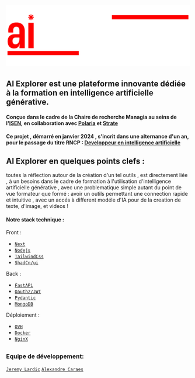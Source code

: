 # ![AI EXPLORER](./reactapp/public/aiexplorerwhite.png) 

## AI Explorer est une plateforme innovante dédiée à la formation en intelligence artificielle générative. 
#### Conçue dans le cadre de la Chaire de recherche Managia au seins de l'[ISEN](https://isen-brest.fr), en collaboration avec [Polaria](https://polaria.ai) et [Strate](https://www.strate.design)
#### Ce projet , démarré en janvier 2024 , s'incrit dans une alternance d'un an, pour le passage du titre RNCP : [Developpeur en intelligence artificielle](https://www.francecompetences.fr/recherche/rncp/37827/) 

## AI Explorer en quelques points clefs :
 toutes la réflection autour de la création d'un tel outils , est directement liée , à un besoins dans le cadre de formation à l'utilisation d'intelligence artificielle générative , avec une problematique simple autant du point de vue formateur que formé : avoir un outils permettant une connection rapide et intuitive , avec un accés à different modéle d'IA pour de la creation de texte, d'image, et videos !    


#### Notre stack technique : 
Front : 
- [`Next`](https://github.com/vercel/next.js/tree/canary/packages/create-next-app)
- [`Nodejs`](https://github.com/tailwindlabs/tailwindcss)
- [`TailwindCss`](https://github.com/tailwindlabs/tailwindcss)
- [`ShadCn/ui`](https://github.com/shadcn-ui/ui)

Back : 
- [`FastAPi`](https://github.com/fastapi/fastapi)
- [`Oauth2/JWT`](https://fastapi.tiangolo.com/tutorial/security/simple-oauth2/#why-use-password-hashing)
- [`Pydantic`](https://github.com/pydantic/pydantic)
- [`MongoDB`](https://github.com/mongodb/mongo-python-driver)

Déploiement :
- [`OVH`](https://github.com/ovh/python-ovh)
- [`Docker`](https://github.com/docker-library/docker)
- [`NginX`](https://github.com/nginx-proxy/nginx-proxy)


## 

### Equipe de développement:
[`Jeremy Lardic`](https://github.com/Riddlerjoke)
[`Alexandre Caraes`](https://github.com/liokiyori)
